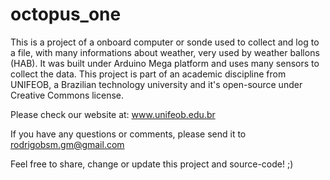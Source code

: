 # octopus_one
This is a project of a onboard computer or sonde used to collect and log to a file, with many informations about weather, very used by weather ballons (HAB). It was built under Arduino Mega platform and uses many sensors to collect the data. This project is part of an academic discipline from UNIFEOB, a Brazilian technology university and it's open-source under Creative Commons license.

Please check our website at: www.unifeob.edu.br

If you have any questions or comments, please send it to rodrigobsm.gm@gmail.com

Feel free to share, change or update this project and source-code! ;)
